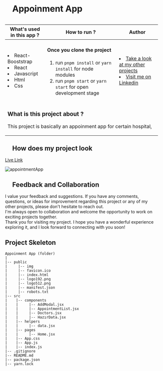 
<div id="user-content-toc">
  <ul align="left">
    <summary><h1 style="display: inline-block">Appoinment App</h1></summary>
  </ul>
</div>

<table>
   <thead>
        <tr>
            <th>What's used in this app ?</th>
            <th>How to run ?</th>
            <th>Author</th>
        </tr>
    </thead>
  <tbody>
  <tr>
    <td> 
      <li> React-Booststrap
      <li> React
      <li> Javascript
      <li> Html
      <li> Css
    </td>
    <td>  <h4>Once you clone the project</h4>  
      
 1) run  `pnpm install`  or `yarn install` for node modules
 2) run `pnpm start` or `yarn start` for open development stage
    
   </td>
    <td> <li> <a href="https://github.com/AliDurul" target="_blank">Take a look at my other projects</a> <li> <a href="https://www.linkedin.com/in/ali-durul/" target="_blank">Visit me on Linkedin</a> 
  </tr>
  <tr>
    <td colspan="3"><h3>What is this project about ?</h3> 
<p>
This project is basically an appoinment app for certain hospital,
</p>
    </td>
  </tr>
      </tbody>
</table>



<div id="user-content-toc">
  <ul align="left">
    <summary><h2>How does my project look</h2></summary>
  </ul>
</div>


[Live Link](https://appointment-app-ten.vercel.app)

![appointmentApp](https://github.com/AliDurul/Appointment-App/assets/80897590/b66d1612-3660-475e-940e-ca40940eec97)


<div id="user-content-toc">
  <ul align="left">
    <summary><h2>Feedback and Collaboration</h2></summary>
  </ul>
</div>
I value your feedback and suggestions. If you have any comments, questions, or ideas for improvement regarding this project or any of my other projects, please don't hesitate to reach out.<br>
I'm always open to collaboration and welcome the opportunity to work on exciting projects together.<br>
Thank you for visiting my project. I hope you have a wonderful experience exploring it, and I look forward to connecting with you soon!

## Project Skeleton

```
Appoinment App (folder)
|
|-- public
|     |-- img
|     |-- favicon.ico
|     |-- index.html
|     |-- logo192.png
|     |-- logo512.png
|     |-- manifest.json
|     |-- robots.txt
|-- src
|    |-- components
|    |     |-- AddModal.jsx
|    |     |-- AppointmentList.jsx
|    |     |-- Doctors.jsx
|    |     |-- HazırData.jsx
|    |-- helpers
|    |     |-- data.jsx
|    |-- pages
|    |     |-- Home.jsx
|    |-- App.css
|    |-- App.js
|    |-- index.js
|-- .gitignore
|-- README.md
|-- package.json
|-- yarn.lock
```



